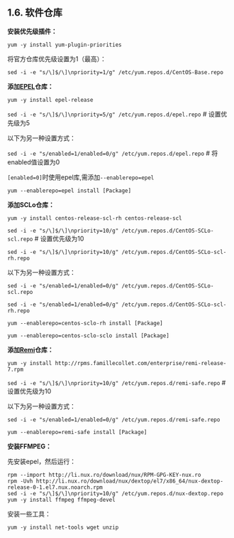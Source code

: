 ## 1.6. 软件仓库

**安装优先级插件：**

`yum -y install yum-plugin-priorities`

将官方仓库优先级设置为1（最高）：

`sed -i -e "s/\]$/\]\npriority=1/g" /etc/yum.repos.d/CentOS-Base.repo`

**添加[EPEL](https://fedoraproject.org/wiki/EPEL)仓库：**

`yum -y install epel-release`

`sed -i -e "s/\]$/\]\npriority=5/g" /etc/yum.repos.d/epel.repo` # 设置优先级为5

以下为另一种设置方式：

`sed -i -e "s/enabled=1/enabled=0/g" /etc/yum.repos.d/epel.repo` # 将enabled值设置为0

`[enabled=0]`时使用epel库,需添加`--enablerepo=epel`

`yum --enablerepo=epel install [Package]`

**添加SCLo仓库：**

`yum -y install centos-release-scl-rh centos-release-scl`

`sed -i -e "s/\]$/\]\npriority=10/g" /etc/yum.repos.d/CentOS-SCLo-scl.repo` # 设置优先级为10

`sed -i -e "s/\]$/\]\npriority=10/g" /etc/yum.repos.d/CentOS-SCLo-scl-rh.repo`

以下为另一种设置方式：

`sed -i -e "s/enabled=1/enabled=0/g" /etc/yum.repos.d/CentOS-SCLo-scl.repo`

`sed -i -e "s/enabled=1/enabled=0/g" /etc/yum.repos.d/CentOS-SCLo-scl-rh.repo`

`yum --enablerepo=centos-sclo-rh install [Package]`

`yum --enablerepo=centos-sclo-sclo install [Package]`

**添加[Remi](http://rpms.famillecollet.com/)仓库：**

`yum -y install http://rpms.famillecollet.com/enterprise/remi-release-7.rpm`

`sed -i -e "s/\]$/\]\npriority=10/g" /etc/yum.repos.d/remi-safe.repo` # 设置优先级为10

以下为另一种设置方式：

`sed -i -e "s/enabled=1/enabled=0/g" /etc/yum.repos.d/remi-safe.repo`

`yum --enablerepo=remi-safe install [Package]`

**安装FFMPEG：**

先安装epel，然后运行：

```
rpm --import http://li.nux.ro/download/nux/RPM-GPG-KEY-nux.ro
rpm -Uvh http://li.nux.ro/download/nux/dextop/el7/x86_64/nux-dextop-release-0-1.el7.nux.noarch.rpm
sed -i -e "s/\]$/\]\npriority=10/g" /etc/yum.repos.d/nux-dextop.repo
yum -y install ffmpeg ffmpeg-devel
```

安装一些工具：

`yum -y install net-tools wget unzip`
